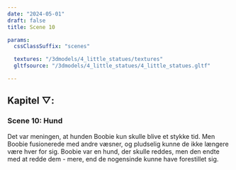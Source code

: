 ```yaml
---
date: "2024-05-01"
draft: false
title: Scene 10

params:
  cssClassSuffix: "scenes"

  textures: "/3dmodels/4_little_statues/textures"
  gltfsource: "/3dmodels/4_little_statues/4_little_statues.gltf"

---
```

<h2 class="green">Kapitel &#9661;:</h2>
<h3 class="green">Scene 10: Hund</h3>
<canvas id="c"></canvas>
<p>Det var meningen, at hunden Boobie kun skulle blive et stykke tid. Men Boobie fusionerede med andre væsner, og pludselig kunne de ikke længere være hver for sig. Boobie var en hund, der skulle reddes, men den endte med at redde dem - mere, end de nogensinde kunne have forestillet sig.</p>
